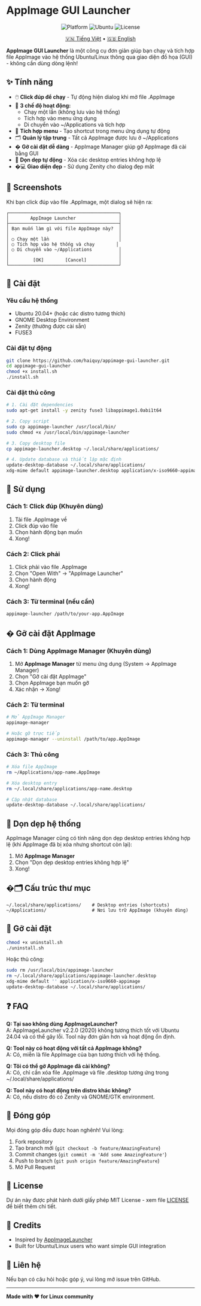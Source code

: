 # AppImage GUI Launcher

<p align="center">
  <img src="https://img.shields.io/badge/Platform-Linux-blue?style=flat-square" alt="Platform">
  <img src="https://img.shields.io/badge/Ubuntu-24.04-orange?style=flat-square" alt="Ubuntu">
  <img src="https://img.shields.io/badge/License-MIT-green?style=flat-square" alt="License">
</p>

<p align="center">
  <a href="README.md">🇻🇳 Tiếng Việt</a> •
  <a href="README.en.md">🇬🇧 English</a>
</p>

**AppImage GUI Launcher** là một công cụ đơn giản giúp bạn chạy và tích hợp file AppImage vào hệ thống Ubuntu/Linux thông qua giao diện đồ họa (GUI) - không cần dùng dòng lệnh!

## ✨ Tính năng

- 🖱️ **Click đúp để chạy** - Tự động hiện dialog khi mở file .AppImage
- 🎯 **3 chế độ hoạt động:**
  - Chạy một lần (không lưu vào hệ thống)
  - Tích hợp vào menu ứng dụng
  - Di chuyển vào ~/Applications và tích hợp
- 📱 **Tích hợp menu** - Tạo shortcut trong menu ứng dụng tự động
- 🗂️ **Quản lý tập trung** - Tất cả AppImage được lưu ở ~/Applications
- �️ **Gỡ cài đặt dễ dàng** - AppImage Manager giúp gỡ AppImage đã cài bằng GUI
- 🧹 **Dọn dẹp tự động** - Xóa các desktop entries không hợp lệ
- �💻 **Giao diện đẹp** - Sử dụng Zenity cho dialog đẹp mắt

## 📸 Screenshots

Khi bạn click đúp vào file .AppImage, một dialog sẽ hiện ra:

```
┌─────────────────────────────────────────┐
│        AppImage Launcher                │
├─────────────────────────────────────────┤
│ Bạn muốn làm gì với file AppImage này?  │
│                                         │
│ ○ Chạy một lần                          │
│ ○ Tích hợp vào hệ thống và chạy        │
│ ○ Di chuyển vào ~/Applications          │
│                                         │
│         [OK]        [Cancel]            │
└─────────────────────────────────────────┘
```

## 🚀 Cài đặt

### Yêu cầu hệ thống

- Ubuntu 20.04+ (hoặc các distro tương thích)
- GNOME Desktop Environment
- Zenity (thường được cài sẵn)
- FUSE3

### Cài đặt tự động

```bash
git clone https://github.com/haiquy/appimage-gui-launcher.git
cd appimage-gui-launcher
chmod +x install.sh
./install.sh
```

### Cài đặt thủ công

```bash
# 1. Cài đặt dependencies
sudo apt-get install -y zenity fuse3 libappimage1.0abi1t64

# 2. Copy script
sudo cp appimage-launcher /usr/local/bin/
sudo chmod +x /usr/local/bin/appimage-launcher

# 3. Copy desktop file
cp appimage-launcher.desktop ~/.local/share/applications/

# 4. Update database và thiết lập mặc định
update-desktop-database ~/.local/share/applications/
xdg-mime default appimage-launcher.desktop application/x-iso9660-appimage
```

## 📖 Sử dụng

### Cách 1: Click đúp (Khuyên dùng)

1. Tải file .AppImage về
2. Click đúp vào file
3. Chọn hành động bạn muốn
4. Xong!

### Cách 2: Click phải

1. Click phải vào file .AppImage
2. Chọn "Open With" → "AppImage Launcher"
3. Chọn hành động
4. Xong!

### Cách 3: Từ terminal (nếu cần)

```bash
appimage-launcher /path/to/your-app.AppImage
```

## �️ Gỡ cài đặt AppImage

### Cách 1: Dùng AppImage Manager (Khuyên dùng)

1. Mở **AppImage Manager** từ menu ứng dụng (System → AppImage Manager)
2. Chọn "Gỡ cài đặt AppImage"
3. Chọn AppImage bạn muốn gỡ
4. Xác nhận → Xong!

### Cách 2: Từ terminal

```bash
# Mở AppImage Manager
appimage-manager

# Hoặc gỡ trực tiếp
appimage-manager --uninstall /path/to/app.AppImage
```

### Cách 3: Thủ công

```bash
# Xóa file AppImage
rm ~/Applications/app-name.AppImage

# Xóa desktop entry
rm ~/.local/share/applications/app-name.desktop

# Cập nhật database
update-desktop-database ~/.local/share/applications/
```

## 🧹 Dọn dẹp hệ thống

AppImage Manager cũng có tính năng dọn dẹp desktop entries không hợp lệ (khi AppImage đã bị xóa nhưng shortcut còn lại):

1. Mở **AppImage Manager**
2. Chọn "Dọn dẹp desktop entries không hợp lệ"
3. Xong!

## �🗂️ Cấu trúc thư mục

```
~/.local/share/applications/    # Desktop entries (shortcuts)
~/Applications/                 # Nơi lưu trữ AppImage (khuyên dùng)
```

## 🔧 Gỡ cài đặt

```bash
chmod +x uninstall.sh
./uninstall.sh
```

Hoặc thủ công:

```bash
sudo rm /usr/local/bin/appimage-launcher
rm ~/.local/share/applications/appimage-launcher.desktop
xdg-mime default '' application/x-iso9660-appimage
update-desktop-database ~/.local/share/applications/
```

## ❓ FAQ

**Q: Tại sao không dùng AppImageLauncher?**  
A: AppImageLauncher v2.2.0 (2020) không tương thích tốt với Ubuntu 24.04 và có thể gây lỗi. Tool này đơn giản hơn và hoạt động ổn định.

**Q: Tool này có hoạt động với tất cả AppImage không?**  
A: Có, miễn là file AppImage của bạn tương thích với hệ thống.

**Q: Tôi có thể gỡ AppImage đã cài không?**  
A: Có, chỉ cần xóa file .AppImage và file .desktop tương ứng trong ~/.local/share/applications/

**Q: Tool này có hoạt động trên distro khác không?**  
A: Có, nếu distro đó có Zenity và GNOME/GTK environment.

## 🤝 Đóng góp

Mọi đóng góp đều được hoan nghênh! Vui lòng:

1. Fork repository
2. Tạo branch mới (`git checkout -b feature/AmazingFeature`)
3. Commit changes (`git commit -m 'Add some AmazingFeature'`)
4. Push to branch (`git push origin feature/AmazingFeature`)
5. Mở Pull Request

## 📝 License

Dự án này được phát hành dưới giấy phép MIT License - xem file [LICENSE](LICENSE) để biết thêm chi tiết.

## 🙏 Credits

- Inspired by [AppImageLauncher](https://github.com/TheAssassin/AppImageLauncher)
- Built for Ubuntu/Linux users who want simple GUI integration

## 📧 Liên hệ

Nếu bạn có câu hỏi hoặc góp ý, vui lòng mở issue trên GitHub.

---

**Made with ❤️ for Linux community**
